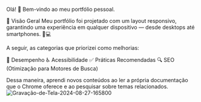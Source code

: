 Olá! 👋 Bem-vindo ao meu portfólio pessoal.

🌟 Visão Geral
Meu portfólio foi projetado com um layout responsivo, garantindo uma experiência em qualquer dispositivo — desde desktops até smartphones. 📱💻

A seguir, as categorias que priorizei como melhorias:

🚀 Desempenho
♿ Acessibilidade
✅ Práticas Recomendadas
🔍 SEO (Otimização para Motores de Busca)

Dessa maneira, aprendi novos conteúdos ao ler a própria documentação que o Chrome oferece e ao pesquisar sobre temas relacionados.
![Gravação-de-Tela-2024-08-27-165800](https://github.com/user-attachments/assets/5e77c419-b5de-4306-9f52-ddc963231a26)



